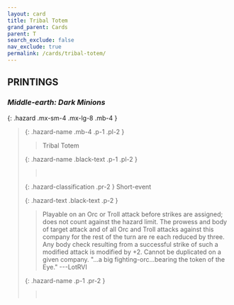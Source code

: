 ```yaml
---
layout: card
title: Tribal Totem
grand_parent: Cards
parent: T
search_exclude: false
nav_exclude: true
permalink: /cards/tribal-totem/
---
```


## PRINTINGS


### _Middle-earth: Dark Minions_

{: .hazard .mx-sm-4 .mx-lg-8 .mb-4 }
> {: .hazard-name .mb-4 .p-1 .pl-2 }
> > <div class="hazard-mp"></div>
> > <div class="card-name">Tribal Totem</div>
>
> {: .hazard-name .black-text .p-1 .pl-2 }
> > &nbsp;
>
> {: .hazard-classification .pr-2 }
> Short-event
>
> {: .hazard-text .black-text .p-2 }
> > Playable on an Orc or Troll attack before strikes are assigned; does not count against the hazard limit. The prowess and body of target attack and of all Orc and Troll attacks against this company for the rest of the turn are re each reduced by three. Any body check resulting from a successful strike of such a modified attack is modified by +2. Cannot be duplicated on a given company.  "...a big fighting-orc...bearing the token of the Eye." ---LotRVI 
>
> {: .hazard-name .p-1 .pr-2 }
> > <div class="card-shield"></div>
> > <div class="card-corruption">&nbsp;</div>

